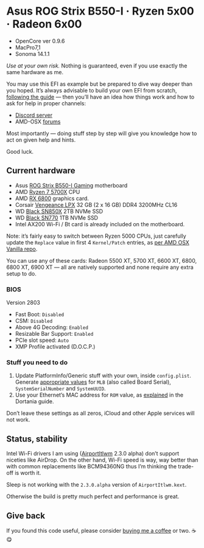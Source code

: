 # Asus ROG Strix B550-I · Ryzen 5x00 · Radeon 6x00

- OpenCore ver 0.9.6
- MacPro7,1
- Sonoma 14.1.1

*Use at your own risk.* Nothing is guaranteed, even if you use exactly the same hardware as me.

You may use this EFI as example but be prepared to dive way deeper than you hoped. It’s always advisable to build your own EFI from scratch, [following the guide](https://dortania.github.io/OpenCore-Install-Guide/) —  then you’ll have an idea how things work and how to ask for help in proper channels:
- [Discord server](https://discord.gg/Wxam8aH)
- AMD-OSX [forums](https://forum.amd-osx.com)

Most importantly — doing stuff step by step will give you knowledge how to act on given help and hints.

Good luck.


## Current hardware

- Asus [ROG Strix B550-I Gaming](https://rog.asus.com/us/motherboards/rog-strix/rog-strix-b550-i-gaming-model/) motherboard
- AMD [Ryzen 7 5700X](https://www.amd.com/en/products/cpu/amd-ryzen-7-5700x) CPU
- AMD [RX 6800](https://www.amd.com/en/products/graphics/amd-radeon-rx-6800) graphics card.
- Corsair [Vengeance LPX](https://www.corsair.com/us/en/Categories/Products/Memory/VENGEANCE-LPX/p/CMK32GX4M2D3200C16) 32 GB (2 x 16 GB) DDR4 3200MHz CL16
- WD [Black SN850X](https://www.westerndigital.com/en-il/products/internal-drives/wd-black-sn850x-nvme-ssd#WDS200T2X0E) 2TB NVMe SSD
- WD [Black SN770](https://www.westerndigital.com/en-il/products/internal-drives/wd-black-sn770-nvme-ssd#WDS100T3X0E) 1TB NVMe SSD
- Intel AX200 Wi-Fi / Bt card is already included on the motherboard.

Note: it’s fairly easy to switch between Ryzen 5000 CPUs, just carefully update the `Replace` value in first 4 `Kernel/Patch` entries, as [per AMD OSX Vanilla repo](https://github.com/AMD-OSX/AMD_Vanilla).

You can use any of these cards: Radeon 5500 XT, 5700 XT, 6600 XT, 6800, 6800 XT, 6900 XT — all are natively supported and none require any extra setup to do.

### BIOS

Version 2803

- Fast Boot: `Disabled`
- CSM: `Disabled`
- Above 4G Decoding: `Enabled`
- Resizable Bar Support: `Enabled`
- PCIe slot speed: `Auto`
- XMP Profile activated (D.O.C.P.)

### Stuff you need to do

1. Update PlatformInfo/Generic stuff with your own, inside `config.plist`. Generate [appropriate values](https://dortania.github.io/OpenCore-Post-Install/universal/iservices.html#generate-a-new-serial) for `MLB` (also called Board Serial), `SystemSerialNumber` and `SystemUUID`.
2. Use your Ethernet’s MAC address for `ROM` value, as [explained](https://dortania.github.io/OpenCore-Post-Install/universal/iservices.html#choose-a-mac-address) in the Dortania guide.

Don’t leave these settings as all zeros, iCloud and other Apple services will not work.

## Status, stability

Intel Wi-Fi drivers I am using ([AirportItlwm](https://github.com/OpenIntelWireless/itlwm/releases) 2.3.0 alpha) don’t support niceties like AirDrop. On the other hand, Wi-Fi speed is way, way better than with common replacements like BCM94360NG thus I’m thinking the trade-off is worth it.

Sleep is not working with the `2.3.0.alpha` version of `AirportItlwm.kext`.

Otherwise the build is pretty much perfect and performance is great.

## Give back

If you found this code useful, please consider [buying me a coffee](https://www.buymeacoffee.com/radianttap) or two. ☕️😋
